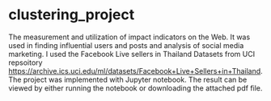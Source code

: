 # clustering_project

The measurement and utilization of impact indicators on the Web. It was used in finding influential
users and posts and analysis of social media marketing. I used the Facebook Live sellers in Thailand Datasets from UCI repsoitory https://archive.ics.uci.edu/ml/datasets/Facebook+Live+Sellers+in+Thailand.
The project was implemented with Jupyter notebook. The result can be viewed by either running the notebook or downloading the attached pdf file.
